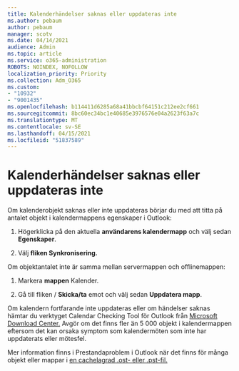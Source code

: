 ```yaml
---
title: Kalenderhändelser saknas eller uppdateras inte
ms.author: pebaum
author: pebaum
manager: scotv
ms.date: 04/14/2021
audience: Admin
ms.topic: article
ms.service: o365-administration
ROBOTS: NOINDEX, NOFOLLOW
localization_priority: Priority
ms.collection: Adm_O365
ms.custom:
- "10932"
- "9001435"
ms.openlocfilehash: b114411d6285a68a41bbcbf64151c212ee2cf661
ms.sourcegitcommit: 8bc60ec34bc1e40685e3976576e04a2623f63a7c
ms.translationtype: MT
ms.contentlocale: sv-SE
ms.lasthandoff: 04/15/2021
ms.locfileid: "51837589"
---
```

# <a name="calendar-events-missing-or-not-updating"></a>Kalenderhändelser saknas eller uppdateras inte

Om kalenderobjekt saknas eller inte uppdateras börjar du med att titta på antalet objekt i kalendermappens egenskaper i Outlook: 

1. Högerklicka på den aktuella **användarens kalendermapp** och välj sedan **Egenskaper**.

1. Välj **fliken Synkronisering.**

Om objektantalet inte är samma mellan servermappen och offlinemappen:

1.  Markera **mappen** Kalender.

1.  Gå till fliken / **Skicka/ta** emot och välj sedan **Uppdatera mapp**.

Om kalendern fortfarande inte uppdateras eller om händelser saknas hämtar du verktyget Calendar Checking Tool för Outlook från [Microsoft Download Center.](https://www.microsoft.com/download/details.aspx?id=28786) Avgör om det finns fler än 5 000 objekt i kalendermappen eftersom det kan orsaka symptom som kalendermöten som inte har uppdaterats eller mötesfel. 

Mer information finns i Prestandaproblem i Outlook när det finns för många objekt eller mappar i [en cachelagrad .ost- eller .pst-fil.](https://docs.microsoft.com/outlook/troubleshoot/performance/performance-issues-if-too-many-items-or-folders)